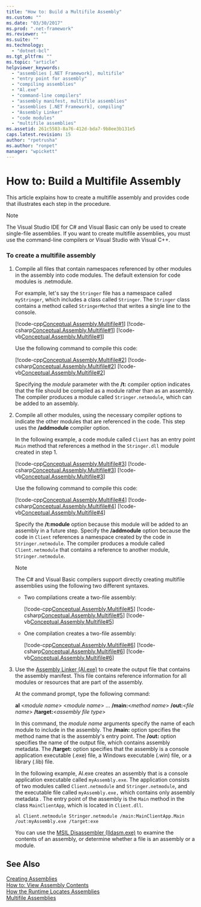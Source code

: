```yaml
---
title: "How to: Build a Multifile Assembly"
ms.custom: ""
ms.date: "03/30/2017"
ms.prod: ".net-framework"
ms.reviewer: ""
ms.suite: ""
ms.technology: 
  - "dotnet-bcl"
ms.tgt_pltfrm: ""
ms.topic: "article"
helpviewer_keywords: 
  - "assemblies [.NET Framework], multifile"
  - "entry point for assembly"
  - "compiling assemblies"
  - "Al.exe"
  - "command-line compilers"
  - "assembly manifest, multifile assemblies"
  - "assemblies [.NET Framework], compiling"
  - "Assembly Linker"
  - "code modules"
  - "multifile assemblies"
ms.assetid: 261c5583-8a76-412d-bda7-9b8ee3b131e5
caps.latest.revision: 15
author: "rpetrusha"
ms.author: "ronpet"
manager: "wpickett"
---
```

# How to: Build a Multifile Assembly
This article explains how to create a multifile assembly and provides code that illustrates each step in the procedure.  
  
> [!NOTE]
>  The Visual Studio IDE for C# and Visual Basic can only be used to create single-file assemblies. If you want to create multifile assemblies, you must use the command-line compilers or Visual Studio with Visual C++.  
  
### To create a multifile assembly  
  
1.  Compile all files that contain namespaces referenced by other modules in the assembly into code modules. The default extension for code modules is .netmodule.  
  
     For example, let's say the `Stringer` file has a namespace called `myStringer`, which includes a class called `Stringer`. The `Stringer` class contains a method called `StringerMethod` that writes a single line to the console.  
  
     [!code-cpp[Conceptual.Assembly.Multifile#1](../../../samples/snippets/cpp/VS_Snippets_CLR/conceptual.assembly.multifile/cpp/stringer.cpp#1)]
     [!code-csharp[Conceptual.Assembly.Multifile#1](../../../samples/snippets/csharp/VS_Snippets_CLR/conceptual.assembly.multifile/cs/stringer.cs#1)]
     [!code-vb[Conceptual.Assembly.Multifile#1](../../../samples/snippets/visualbasic/VS_Snippets_CLR/conceptual.assembly.multifile/vb/stringer.vb#1)]  
  
     Use the following command to compile this code:  
  
     [!code-cpp[Conceptual.Assembly.Multifile#2](../../../samples/snippets/cpp/VS_Snippets_CLR/conceptual.assembly.multifile/cpp/stringer.cpp#2)]
     [!code-csharp[Conceptual.Assembly.Multifile#2](../../../samples/snippets/csharp/VS_Snippets_CLR/conceptual.assembly.multifile/cs/stringer.cs#2)]
     [!code-vb[Conceptual.Assembly.Multifile#2](../../../samples/snippets/visualbasic/VS_Snippets_CLR/conceptual.assembly.multifile/vb/stringer.vb#2)]  
  
     Specifying the *module* parameter with the **/t:** compiler option indicates that the file should be compiled as a module rather than as an assembly. The compiler produces a module called `Stringer.netmodule`, which can be added to an assembly.  
  
2.  Compile all other modules, using the necessary compiler options to indicate the other modules that are referenced in the code. This step uses the **/addmodule** compiler option.  
  
     In the following example, a code module called `Client` has an entry point `Main` method that references a method in the `Stringer.dll` module created in step 1.  
  
     [!code-cpp[Conceptual.Assembly.Multifile#3](../../../samples/snippets/cpp/VS_Snippets_CLR/conceptual.assembly.multifile/cpp/client.cpp#3)]
     [!code-csharp[Conceptual.Assembly.Multifile#3](../../../samples/snippets/csharp/VS_Snippets_CLR/conceptual.assembly.multifile/cs/client.cs#3)]
     [!code-vb[Conceptual.Assembly.Multifile#3](../../../samples/snippets/visualbasic/VS_Snippets_CLR/conceptual.assembly.multifile/vb/client.vb#3)]  
  
     Use the following command to compile this code:  
  
     [!code-cpp[Conceptual.Assembly.Multifile#4](../../../samples/snippets/cpp/VS_Snippets_CLR/conceptual.assembly.multifile/cpp/client.cpp#4)]
     [!code-csharp[Conceptual.Assembly.Multifile#4](../../../samples/snippets/csharp/VS_Snippets_CLR/conceptual.assembly.multifile/cs/client.cs#4)]
     [!code-vb[Conceptual.Assembly.Multifile#4](../../../samples/snippets/visualbasic/VS_Snippets_CLR/conceptual.assembly.multifile/vb/client.vb#4)]  
  
     Specify the **/t:module** option because this module will be added to an assembly in a future step. Specify the **/addmodule** option because the code in `Client` references a namespace created by the code in `Stringer.netmodule`. The compiler produces a module called `Client.netmodule` that contains a reference to another module, `Stringer.netmodule`.  
  
    > [!NOTE]
    >  The C# and Visual Basic compilers support directly creating multifile assemblies using the following two different syntaxes.  
    >   
    >  -   Two compilations create a two-file assembly:  
    >   
    >      [!code-cpp[Conceptual.Assembly.Multifile#5](../../../samples/snippets/cpp/VS_Snippets_CLR/conceptual.assembly.multifile/cpp/client.cpp#5)]
      [!code-csharp[Conceptual.Assembly.Multifile#5](../../../samples/snippets/csharp/VS_Snippets_CLR/conceptual.assembly.multifile/cs/client.cs#5)]
      [!code-vb[Conceptual.Assembly.Multifile#5](../../../samples/snippets/visualbasic/VS_Snippets_CLR/conceptual.assembly.multifile/vb/client.vb#5)]  
    > -   One compilation creates a two-file assembly:  
    >   
    >      [!code-cpp[Conceptual.Assembly.Multifile#6](../../../samples/snippets/cpp/VS_Snippets_CLR/conceptual.assembly.multifile/cpp/client.cpp#6)]
      [!code-csharp[Conceptual.Assembly.Multifile#6](../../../samples/snippets/csharp/VS_Snippets_CLR/conceptual.assembly.multifile/cs/client.cs#6)]
      [!code-vb[Conceptual.Assembly.Multifile#6](../../../samples/snippets/visualbasic/VS_Snippets_CLR/conceptual.assembly.multifile/vb/client.vb#6)]  
  
3.  Use the [Assembly Linker (Al.exe)](../../../docs/framework/tools/al-exe-assembly-linker.md) to create the output file that contains the assembly manifest. This file contains reference information for all modules or resources that are part of the assembly.  
  
     At the command prompt, type the following command:  
  
     **al** \<*module name*> \<*module name*> … **/main:**\<*method name*> **/out:**\<*file name*> **/target:**\<*assembly file type*>  
  
     In this command, the *module name* arguments specify the name of each module to include in the assembly. The **/main:** option specifies the method name that is the assembly's entry point. The **/out:** option specifies the name of the output file, which contains assembly metadata. The **/target:** option specifies that the assembly is a console application executable (.exe) file, a Windows executable (.win) file, or a library (.lib) file.  
  
     In the following example, Al.exe creates an assembly that is a console application executable called `myAssembly.exe`. The application consists of two modules called `Client.netmodule` and `Stringer.netmodule`, and the executable file called `myAssembly.exe,` which contains only assembly metadata . The entry point of the assembly is the `Main` method in the class `MainClientApp`, which is located in `Client.dll`.  
  
    ```  
    al Client.netmodule Stringer.netmodule /main:MainClientApp.Main /out:myAssembly.exe /target:exe   
    ```  
  
     You can use the [MSIL Disassembler (Ildasm.exe)](../../../docs/framework/tools/ildasm-exe-il-disassembler.md) to examine the contents of an assembly, or determine whether a file is an assembly or a module.  
  
## See Also  
 [Creating Assemblies](../../../docs/framework/app-domains/create-assemblies.md)   
 [How to: View Assembly Contents](../../../docs/framework/app-domains/how-to-view-assembly-contents.md)   
 [How the Runtime Locates Assemblies](../../../docs/framework/deployment/how-the-runtime-locates-assemblies.md)   
 [Multifile Assemblies](../../../docs/framework/app-domains/multifile-assemblies.md)
